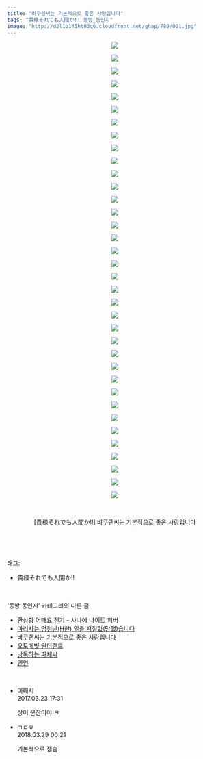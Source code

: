 ```yaml
---
title: "뱌쿠렌씨는 기본적으로 좋은 사람입니다"
tags: "貴様それでも人間か!! 동방_동인지"
image: "http://d2l1b145ht03q6.cloudfront.net/ghap/780/001.jpg"
---
```

<div class="article">
<p style="text-align: center; clear: none; float: none;"><img src="{{ site.imgserver1 }}/ghap/780/001.jpg"/></p>
<p style="text-align: center; clear: none; float: none;"><img src="{{ site.imgserver1 }}/ghap/780/002.jpg"/></p>
<p style="text-align: center; clear: none; float: none;"><img src="{{ site.imgserver1 }}/ghap/780/003.jpg"/></p>
<p style="text-align: center; clear: none; float: none;"><img src="{{ site.imgserver1 }}/ghap/780/004.jpg"/></p>
<p style="text-align: center; clear: none; float: none;"><img src="{{ site.imgserver1 }}/ghap/780/005.jpg"/></p>
<p style="text-align: center; clear: none; float: none;"><img src="{{ site.imgserver1 }}/ghap/780/006.jpg"/></p>
<p style="text-align: center; clear: none; float: none;"><img src="{{ site.imgserver1 }}/ghap/780/007.jpg"/></p>
<p style="text-align: center; clear: none; float: none;"><img src="{{ site.imgserver1 }}/ghap/780/008.jpg"/></p>
<p style="text-align: center; clear: none; float: none;"><img src="{{ site.imgserver1 }}/ghap/780/009.jpg"/></p>
<p style="text-align: center; clear: none; float: none;"><img src="{{ site.imgserver1 }}/ghap/780/010.jpg"/></p>
<p style="text-align: center; clear: none; float: none;"><img src="{{ site.imgserver1 }}/ghap/780/011.jpg"/></p>
<p style="text-align: center; clear: none; float: none;"><img src="{{ site.imgserver1 }}/ghap/780/012.jpg"/></p>
<p style="text-align: center; clear: none; float: none;"><img src="{{ site.imgserver1 }}/ghap/780/013.jpg"/></p>
<p style="text-align: center; clear: none; float: none;"><img src="{{ site.imgserver1 }}/ghap/780/014.jpg"/></p>
<p style="text-align: center; clear: none; float: none;"><img src="{{ site.imgserver1 }}/ghap/780/015.jpg"/></p>
<p style="text-align: center; clear: none; float: none;"><img src="{{ site.imgserver1 }}/ghap/780/016.jpg"/></p>
<p style="text-align: center; clear: none; float: none;"><img src="{{ site.imgserver1 }}/ghap/780/017.jpg"/></p>
<p style="text-align: center; clear: none; float: none;"><img src="{{ site.imgserver1 }}/ghap/780/018.jpg"/></p>
<p style="text-align: center; clear: none; float: none;"><img src="{{ site.imgserver1 }}/ghap/780/019.jpg"/></p>
<p style="text-align: center; clear: none; float: none;"><img src="{{ site.imgserver1 }}/ghap/780/020.jpg"/></p>
<p style="text-align: center; clear: none; float: none;"><img src="{{ site.imgserver1 }}/ghap/780/021.jpg"/></p>
<p style="text-align: center; clear: none; float: none;"><img src="{{ site.imgserver1 }}/ghap/780/022.jpg"/></p>
<p style="text-align: center; clear: none; float: none;"><img src="{{ site.imgserver1 }}/ghap/780/023.jpg"/></p>
<p style="text-align: center; clear: none; float: none;"><img src="{{ site.imgserver1 }}/ghap/780/024.jpg"/></p>
<p style="text-align: center; clear: none; float: none;"><img src="{{ site.imgserver1 }}/ghap/780/025.jpg"/></p>
<p style="text-align: center; clear: none; float: none;"><img src="{{ site.imgserver1 }}/ghap/780/026.jpg"/></p>
<p style="text-align: center; clear: none; float: none;"><img src="{{ site.imgserver1 }}/ghap/780/027.jpg"/></p>
<p style="text-align: center; clear: none; float: none;"><img src="{{ site.imgserver1 }}/ghap/780/028.jpg"/></p>
<p style="text-align: center; clear: none; float: none;"><img src="{{ site.imgserver1 }}/ghap/780/029.jpg"/></p>
<p style="text-align: center; clear: none; float: none;"><img src="{{ site.imgserver1 }}/ghap/780/030.jpg"/></p>
<p style="text-align: center; clear: none; float: none;"><img src="{{ site.imgserver1 }}/ghap/780/031.jpg"/></p>
<p style="text-align: center; clear: none; float: none;"><img src="{{ site.imgserver1 }}/ghap/780/032.jpg"/></p>
<p style="text-align: center; clear: none; float: none;"><img src="{{ site.imgserver1 }}/ghap/780/033.jpg"/></p>
<p style="text-align: center; clear: none; float: none;"><img src="{{ site.imgserver1 }}/ghap/780/034.jpg"/></p>
<p style="text-align: center; clear: none; float: none;"><img src="{{ site.imgserver1 }}/ghap/780/035.jpg"/></p>
<p style="text-align: center; clear: none; float: none;"><img src="{{ site.imgserver1 }}/ghap/780/036.jpg"/></p>
<p style="text-align: center; clear: none; float: none;"><br/></p>
<p style="text-align: center; clear: none; float: none;">[貴様それでも人間か!!] 뱌쿠렌씨는 기본적으로 좋은 사람입니다</p>
<p><br/></p>
</div><br/>
<div class="tagTrail">
<p>태그: </p>
<ul>
<li>貴様それでも人間か!!</li>
</ul>
</div><br/>
<div class="another">
<p>'동방 동인지' 카테고리의 다른 글</p>
<ul>
<li><a href="/ghap_782">환상향 어때요 전기 - 사나에 나이트 피버</a></li>
<li><a href="/ghap_781">마리사는 엄청난(H한) 일을 저질렀(당했)습니다</a></li>
<li><a href="/ghap_780">뱌쿠렌씨는 기본적으로 좋은 사람입니다</a></li>
<li><a href="/ghap_779">오토메빛 원더랜드</a></li>
<li><a href="/ghap_778">낭독하는 파체씨</a></li>
<li><a href="/ghap_777">인연</a></li>
</ul>
</div><br/>
<div class="cb_module cb_fluid">
<div class="cb_wrt cb_profile">
<div class="comment">
<ul>
<li class="cb_thumb_off" id="comment14946926">
<div class="cb_comment_area">
<div class="cb_info_area">
<div class="cb_section">
<span class="cb_nick_name">어째서</span>
</div>
<div class="cb_section">
<span class="cb_date">2017.03.23 17:31 </span>
</div>
</div>
<div class="cb_dsc_comment">
<p class="cb_dsc">
											상이 운잔이야 ㅋ
										</p>
</div>
</div></li>
<li class="cb_thumb_off" id="comment15229281">
<div class="cb_comment_area">
<div class="cb_info_area">
<div class="cb_section">
<span class="cb_nick_name">ㄱㅁㅎ</span>
</div>
<div class="cb_section">
<span class="cb_date">2018.03.29 00:21 </span>
</div>
</div>
<div class="cb_dsc_comment">
<p class="cb_dsc">
											기본적으로 잼슴
										</p>
</div>
</div></li>
</ul>
</div>
</div><!-- commentList close -->
</div><br/>

